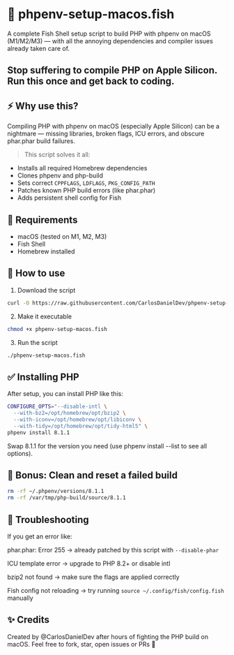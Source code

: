 # 📘 phpenv-setup-macos.fish

A complete Fish Shell setup script to build PHP with phpenv on macOS (M1/M2/M3) — with all the annoying dependencies and compiler issues already taken care of.

## Stop suffering to compile PHP on Apple Silicon. Run this once and get back to coding.

## ⚡️ Why use this?
Compiling PHP with phpenv on macOS (especially Apple Silicon) can be a nightmare — missing libraries, broken flags, ICU errors, and obscure phar.phar build failures.

> This script solves it all:

- Installs all required Homebrew dependencies
- Clones phpenv and php-build
- Sets correct `CPPFLAGS`, `LDFLAGS`, `PKG_CONFIG_PATH`
- Patches known PHP build errors (like phar.phar)
- Adds persistent shell config for Fish

## 🧰 Requirements
- macOS (tested on M1, M2, M3)
- Fish Shell
- Homebrew installed

## 🚀 How to use
1. Download the script

```bash
curl -O https://raw.githubusercontent.com/CarlosDanielDev/phpenv-setup-macos-fish/refs/heads/main/phpenv-setup-macos.fish
````

2. Make it executable
```bash
chmod +x phpenv-setup-macos.fish
````

3. Run the script

```bash
./phpenv-setup-macos.fish
````

## ✅ Installing PHP
After setup, you can install PHP like this:

```bash
CONFIGURE_OPTS="--disable-intl \
  --with-bz2=/opt/homebrew/opt/bzip2 \
  --with-iconv=/opt/homebrew/opt/libiconv \
  --with-tidy=/opt/homebrew/opt/tidy-html5" \
phpenv install 8.1.1
````

Swap 8.1.1 for the version you need (use phpenv install --list to see all options).

## 🧼 Bonus: Clean and reset a failed build

```bash
rm -rf ~/.phpenv/versions/8.1.1
rm -rf /var/tmp/php-build/source/8.1.1

````

## 💬 Troubleshooting
If you get an error like:

phar.phar: Error 255 → already patched by this script with `--disable-phar`

ICU template error → upgrade to PHP 8.2+ or disable intl

bzip2 not found → make sure the flags are applied correctly

Fish config not reloading → try running `source ~/.config/fish/config.fish` manually

## ✨ Credits
Created by @CarlosDanielDev after hours of fighting the PHP build on macOS.
Feel free to fork, star, open issues or PRs 🙌
